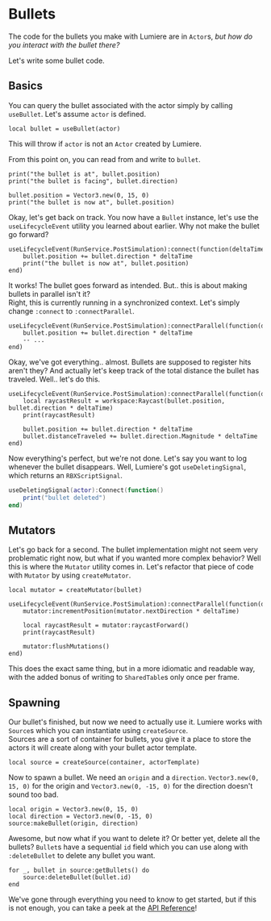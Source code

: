 # Bullets

The code for the bullets you make with Lumiere are in `Actor`s, _but how do you interact with the bullet there?_

Let's write some bullet code.

## Basics

You can query the bullet associated with the actor simply by calling `useBullet`. Let's assume `actor` is defined.

```luau
local bullet = useBullet(actor)
```

This will throw if `actor` is not an `Actor` created by Lumiere.

From this point on, you can read from and write to `bullet`.

```luau
print("the bullet is at", bullet.position)
print("the bullet is facing", bullet.direction)

bullet.position = Vector3.new(0, 15, 0)
print("the bullet is now at", bullet.position)
```

Okay, let's get back on track. You now have a `Bullet` instance, let's use the `useLifecycleEvent` utility you learned about earlier.
Why not make the bullet go forward?

```luau
useLifecycleEvent(RunService.PostSimulation):connect(function(deltaTime)
    bullet.position += bullet.direction * deltaTime
    print("the bullet is now at", bullet.position)
end)
```

It works! The bullet goes forward as intended. But.. this is about making bullets in parallel isn't it?  
Right, this is currently running in a synchronized context. Let's simply change `:connect` to `:connectParallel`.

```luau
useLifecycleEvent(RunService.PostSimulation):connectParallel(function(deltaTime)
    bullet.position += bullet.direction * deltaTime
    -- ...
end)
```

Okay, we've got everything.. almost. Bullets are supposed to register hits aren't they? And actually let's keep track of the total distance the bullet has traveled. Well.. let's do this.

```luau
useLifecycleEvent(RunService.PostSimulation):connectParallel(function(deltaTime)
    local raycastResult = workspace:Raycast(bullet.position, bullet.direction * deltaTime)
    print(raycastResult)

    bullet.position += bullet.direction * deltaTime
    bullet.distanceTraveled += bullet.direction.Magnitude * deltaTime
end)
```

Now everything's perfect, but we're not done. Let's say you want to log whenever the bullet disappears. Well, Lumiere's got `useDeletingSignal`, which returns an `RBXScriptSignal`.

```lua
useDeletingSignal(actor):Connect(function()
    print("bullet deleted")
end)
```

## Mutators

Let's go back for a second. The bullet implementation might not seem very problematic right now, but what if you wanted more complex behavior? Well this is where the `Mutator` utility comes in. Let's refactor that piece of code with `Mutator` by using `createMutator`.

```luau
local mutator = createMutator(bullet)

useLifecycleEvent(RunService.PostSimulation):connectParallel(function(deltaTime)
    mutator:incrementPosition(mutator.nextDirection * deltaTime)

    local raycastResult = mutator:raycastForward()
    print(raycastResult)

    mutator:flushMutations()
end)
```

This does the exact same thing, but in a more idiomatic and readable way, with the added bonus of writing to `SharedTable`s only once per frame.

## Spawning

Our bullet's finished, but now we need to actually use it. Lumiere works with `Source`s which you can instantiate using `createSource`.  
Sources are a sort of container for bullets, you give it a place to store the actors it will create along with your bullet actor template.

```luau
local source = createSource(container, actorTemplate)
```

Now to spawn a bullet. We need an `origin` and a `direction`. `Vector3.new(0, 15, 0)` for the origin and `Vector3.new(0, -15, 0)` for the direction doesn't sound too bad.

```luau
local origin = Vector3.new(0, 15, 0)
local direction = Vector3.new(0, -15, 0)
source:makeBullet(origin, direction)
```

Awesome, but now what if you want to delete it? Or better yet, delete all the bullets? `Bullet`s have a sequential `id` field which you can use along with `:deleteBullet` to delete any bullet you want.

```luau
for _, bullet in source:getBullets() do
    source:deleteBullet(bullet.id)
end
```

We've gone through everything you need to know to get started, but if this is not enough, you can take a peek at the [API Reference](../api/index)!
